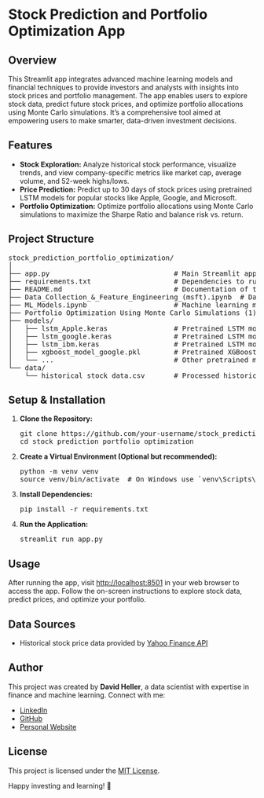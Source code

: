 <h1>Stock Prediction and Portfolio Optimization App</h1>

<h2>Overview</h2>
<p>This Streamlit app integrates advanced machine learning models and financial techniques to provide investors and analysts with insights into stock prices and portfolio management. The app enables users to explore stock data, predict future stock prices, and optimize portfolio allocations using Monte Carlo simulations. It’s a comprehensive tool aimed at empowering users to make smarter, data-driven investment decisions.</p>

<h2>Features</h2>
<ul>
  <li><strong>Stock Exploration:</strong> Analyze historical stock performance, visualize trends, and view company-specific metrics like market cap, average volume, and 52-week highs/lows.</li>
  <li><strong>Price Prediction:</strong> Predict up to 30 days of stock prices using pretrained LSTM models for popular stocks like Apple, Google, and Microsoft.</li>
  <li><strong>Portfolio Optimization:</strong> Optimize portfolio allocations using Monte Carlo simulations to maximize the Sharpe Ratio and balance risk vs. return.</li>
</ul>

<h2>Project Structure</h2>
<pre>
stock_prediction_portfolio_optimization/
│
├── app.py                              # Main Streamlit app script
├── requirements.txt                    # Dependencies to run the app
├── README.md                           # Documentation of the project
├── Data_Collection_&_Feature_Engineering_(msft).ipynb  # Data collection and feature engineering notebook
├── ML_Models.ipynb                     # Machine learning model training and testing
├── Portfolio Optimization Using Monte Carlo Simulations (1).ipynb  # Portfolio optimization notebook
├── models/
│   ├── lstm_Apple.keras                # Pretrained LSTM model for Apple
│   ├── lstm_google.keras               # Pretrained LSTM model for Google
│   ├── lstm_ibm.keras                  # Pretrained LSTM model for IBM
│   ├── xgboost_model_google.pkl        # Pretrained XGBoost model for Google
│   └── ...                             # Other pretrained models
└── data/
    └── historical_stock_data.csv       # Processed historical stock data
</pre>

<h2>Setup & Installation</h2>
<ol>
  <li><strong>Clone the Repository:</strong>
    <pre>git clone https://github.com/your-username/stock_prediction_portfolio_optimization.git
cd stock_prediction_portfolio_optimization</pre>
  </li>
  <li><strong>Create a Virtual Environment (Optional but recommended):</strong>
    <pre>python -m venv venv
source venv/bin/activate  # On Windows use `venv\Scripts\activate`</pre>
  </li>
  <li><strong>Install Dependencies:</strong>
    <pre>pip install -r requirements.txt</pre>
  </li>
  <li><strong>Run the Application:</strong>
    <pre>streamlit run app.py</pre>
  </li>
</ol>

<h2>Usage</h2>
<p>After running the app, visit <a href="http://localhost:8501">http://localhost:8501</a> in your web browser to access the app. Follow the on-screen instructions to explore stock data, predict prices, and optimize your portfolio.</p>

<h2>Data Sources</h2>
<ul>
  <li>Historical stock price data provided by <a href="https://finance.yahoo.com/">Yahoo Finance API</a></li>
</ul>

<h2>Author</h2>
<p>This project was created by <strong>David Heller</strong>, a data scientist with expertise in finance and machine learning. Connect with me:</p>
<ul>
  <li><a href="https://www.linkedin.com/in/david-heller-w/">LinkedIn</a></li>
  <li><a href="https://github.com/davidhellerw">GitHub</a></li>
  <li><a href="https://davidhellerw.com/">Personal Website</a></li>
</ul>

<h2>License</h2>
<p>This project is licensed under the <a href="LICENSE">MIT License</a>.</p>

<p>Happy investing and learning! 🎉</p>
